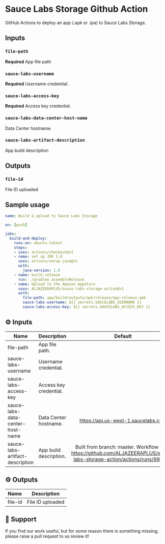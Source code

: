 # Sauce Labs Storage Github Action

GitHub Actions to deploy an app (.apk or .ipa) to Sauce Labs Storage.

## Inputs

### `file-path`

**Required** App file path

### `sauce-labs-username`

**Required** Username credential.

### `sauce-labs-access-key`

**Required** Access key credential.

### `sauce-labs-data-center-host-name`

Data Center hostname
### `sauce-labs-artifact-description`

App build description

## Outputs

###  `file-id`

File ID uploaded

## Sample usage

```yml
name: Build & upload to Sauce Labs Storage

on: [push]

jobs:
  build-and-deploy:
    runs-on: ubuntu-latest
    steps:
    - uses: actions/checkout@v1
    - name: set up JDK 1.8
      uses: actions/setup-java@v1
      with:
        java-version: 1.8
    - name: build release 
      run: ./gradlew assembleRelease
    - name: Upload to the Amazon AppStore
      uses: ALJAZEERAPLUS/sauce-labs-storage-action@v1
      with:
        file-path: app/build/outputs/apk/release/app-release.apk
        sauce-labs-username: ${{ secrets.SAUCELABS_USERNAME }}
        sauce-labs-access-key: ${{ secrets.SAUCELABS_ACCESS_KEY }}
```

## :gear: Inputs

| Name                             | Description            |                                                         Default                                                         | Required |
| -------------------------------- | ---------------------- | :---------------------------------------------------------------------------------------------------------------------: | :------: |
| file-path                        | App file path.         |                                                                                                                         |   True   |
| sauce-labs-username              | Username credential.   |                                                                                                                         |   True   |
| sauce-labs-access-key            | Access key credential. |                                                                                                                         |   True   |
| sauce-labs-data-center-host-name | Data Center hostname.  |                                           https://api.us-west-1.saucelabs.com                                           |  False   |
| sauce-labs-artifact-description  | App build description. | Built from branch: master. Workflow URL: https://github.com/ALJAZEERAPLUS/sauce-labs-storage-action/actions/runs/999999 |  False   |


## :gear: Outputs

|  Name   |   Description    |
| :-----: | :--------------: |
| file-id | File ID uploaded |
## :thought_balloon: Support

If you find our work useful, but for some reason there is something missing, please raise a pull request to us review it!
